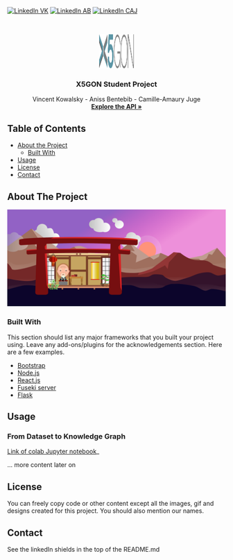 <!-- PROJECT SHIELDS -->
<!--
*** I'm using markdown "reference style" links for readability.
*** Reference links are enclosed in brackets [ ] instead of parentheses ( ).
*** See the bottom of this document for the declaration of the reference variables
*** for contributors-url, forks-url, etc. This is an optional, concise syntax you may use.
*** https://www.markdownguide.org/basic-syntax/#reference-style-links
-->
[![LinkedIn VK][linkedin-shield]][linkedin-url-1]
[![LinkedIn AB][linkedin-shield]][linkedin-url-2]
[![LinkedIn CAJ][linkedin-shield]][linkedin-url-3]



<!-- PROJECT LOGO -->
<br />
<p align="center">
  <a href="https://github.com/othneildrew/Best-README-Template">
    <img src="images/logo.svg" alt="Logo" width="80" height="80">
  </a>

  <h3 align="center">X5GON Student Project</h3>

  <p align="center">
    Vincent Kowalsky - Aniss Bentebib - Camille-Amaury Juge
    <br />
    <a href="http://185.157.246.81:5000/"><strong>Explore the API »</strong></a>
    <br />
  </p>
</p>



<!-- TABLE OF CONTENTS -->
## Table of Contents

* [About the Project](#about-the-project)
  * [Built With](#built-with)
* [Usage](#usage)
* [License](#license)
* [Contact](#contact)



<!-- ABOUT THE PROJECT -->
## About The Project

[![Knowledge Recipe][product-screenshot]]()

### Built With
This section should list any major frameworks that you built your project using. Leave any add-ons/plugins for the acknowledgements section. Here are a few examples.
* [Bootstrap](https://getbootstrap.com)
* [Node.js](https://nodejs.org/en/)
* [React.js](https://fr.reactjs.org/)
* [Fuseki server](https://jena.apache.org/documentation/fuseki2/)
* [Flask](https://www.palletsprojects.com/p/flask/)


<!-- USAGE EXAMPLES -->
## Usage

### From Dataset to Knowledge Graph

[Link of colab Jupyter notebook](https://colab.research.google.com/drive/1a6JEIpiZZ_XFUKIr4osyUXfQEQS0pfMz#scrollTo=TDd4nvYaZEcb)_

... more content later on


<!-- LICENSE -->
## License

You can freely copy code or other content except all the images, gif and designs created for this project.
You should also mention our names.


<!-- CONTACT -->
## Contact

See the linkedIn shields in the top of the README.md


<!-- MARKDOWN LINKS & IMAGES -->
[linkedin-shield]: https://img.shields.io/badge/-LinkedIn-black.svg?style=flat-square&logo=linkedin&colorB=555
[linkedin-url-1]: https://www.linkedin.com/in/vincent-kowalski-b7868b166/
[linkedin-url-2]: https://www.linkedin.com/in/aniss-bentebib-a449a8155/
[linkedin-url-3]: https://www.linkedin.com/in/camille-amaury-juge/
[product-screenshot]: images/knowledgeRecipe.png